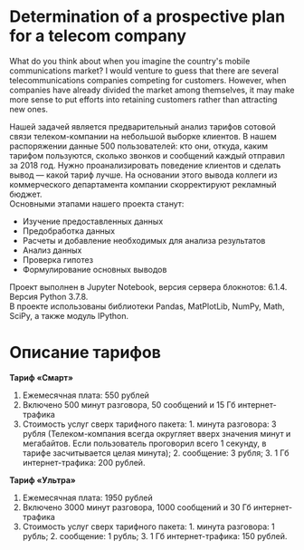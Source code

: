 # Determination of a prospective plan for a telecom company

What do you think about when you imagine the country's mobile communications market? I would venture to guess that there are several telecommunications companies competing for customers. However, when companies have already divided the market among themselves, it may make more sense to put efforts into retaining customers rather than attracting new ones.

Нашей задачей является предварительный анализ тарифов сотовой связи телеком-компании на небольшой выборке клиентов. В нашем распоряжении данные 500 пользователей: кто они, откуда, каким тарифом пользуются, сколько звонков и сообщений каждый отправил за 2018 год. Нужно проанализировать поведение клиентов и сделать вывод — какой тариф лучше. На основании этого вывода коллеги из коммерческого департамента компании скорректируют рекламный бюджет.  
Основными этапами нашего проекта станут:  
* Изучение предоставленных данных
* Предобработка данных
* Расчеты и добавление необходимых для анализа результатов
* Анализ данных
* Проверка гипотез
* Формулирование основных выводов

Проект выполнен в Jupyter Notebook, версия сервера блокнотов: 6.1.4. Версия Python 3.7.8.  
В проекте использованы библиотеки Pandas, MatPlotLib, NumPy, Math, SciPy, а также модуль IPython. 


# Описание тарифов

**Тариф «Смарт»**

1. Ежемесячная плата: 550 рублей
2. Включено 500 минут разговора, 50 сообщений и 15 Гб интернет-трафика
3. Стоимость услуг сверх тарифного пакета: 1. минута разговора: 3 рубля (Телеком-компания всегда округляет вверх значения минут и мегабайтов. Если пользователь проговорил всего 1 секунду, в тарифе засчитывается целая минута); 2. сообщение: 3 рубля; 3. 1 Гб интернет-трафика: 200 рублей.

**Тариф «Ультра»**
1. Ежемесячная плата: 1950 рублей
2. Включено 3000 минут разговора, 1000 сообщений и 30 Гб интернет-трафика
3. Стоимость услуг сверх тарифного пакета: 1. минута разговора: 1 рубль; 2. сообщение: 1 рубль; 3. 1 Гб интернет-трафика: 150 рублей.
